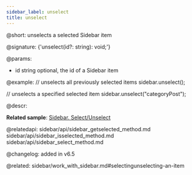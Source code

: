 ```yaml
---
sidebar_label: unselect
title: unselect
---          
```


@short: unselects a selected Sidebar item

@signature: {'unselect(id?: string): void;'}

@params:
- id    string      optional, the id of a Sidebar item

@example:
// unselects all previously selected items
sidebar.unselect();

// unselects a specified selected item
sidebar.unselect("categoryPost");



@descr:

**Related sample**: [Sidebar. Select/Unselect](https://snippet.dhtmlx.com/3odod5v1)

@relatedapi: 
sidebar/api/sidebar_getselected_method.md
sidebar/api/sidebar_isselected_method.md
sidebar/api/sidebar_select_method.md



@changelog: added in v6.5


@related: sidebar/work_with_sidebar.md#selectingunselecting-an-item

